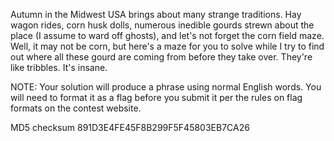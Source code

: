 Autumn in the Midwest USA brings about many strange traditions. Hay wagon rides, corn husk dolls, numerous inedible gourds strewn about the place (I assume to ward off ghosts), and let's not forget the corn field maze. Well, it may not be corn, but here's a maze for you to solve while I try to find out where all these gourd are coming from before they take over. They're like tribbles. It's insane.

NOTE: Your solution will produce a phrase using normal English words. You will need to format it as a flag before you submit it per the rules on flag formats on the contest website.

MD5 checksum 891D3E4FE45F8B299F5F45803EB7CA26
